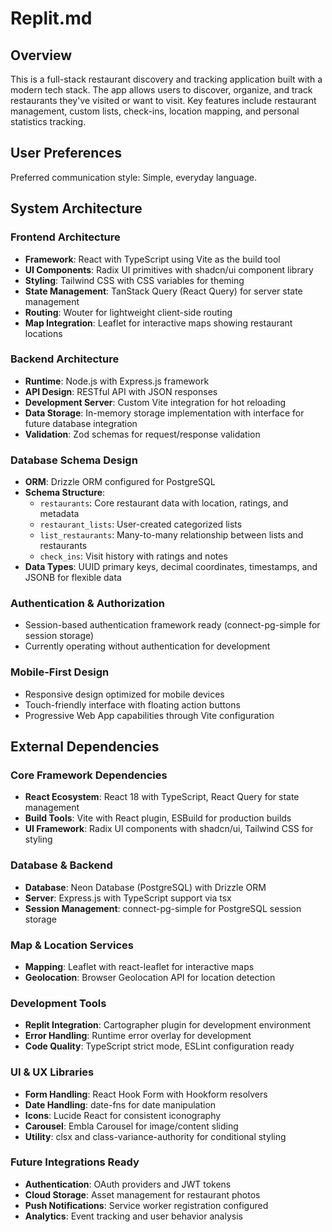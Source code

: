 # Replit.md

## Overview

This is a full-stack restaurant discovery and tracking application built with a modern tech stack. The app allows users to discover, organize, and track restaurants they've visited or want to visit. Key features include restaurant management, custom lists, check-ins, location mapping, and personal statistics tracking.

## User Preferences

Preferred communication style: Simple, everyday language.

## System Architecture

### Frontend Architecture
- **Framework**: React with TypeScript using Vite as the build tool
- **UI Components**: Radix UI primitives with shadcn/ui component library
- **Styling**: Tailwind CSS with CSS variables for theming
- **State Management**: TanStack Query (React Query) for server state management
- **Routing**: Wouter for lightweight client-side routing
- **Map Integration**: Leaflet for interactive maps showing restaurant locations

### Backend Architecture
- **Runtime**: Node.js with Express.js framework
- **API Design**: RESTful API with JSON responses
- **Development Server**: Custom Vite integration for hot reloading
- **Data Storage**: In-memory storage implementation with interface for future database integration
- **Validation**: Zod schemas for request/response validation

### Database Schema Design
- **ORM**: Drizzle ORM configured for PostgreSQL
- **Schema Structure**:
  - `restaurants`: Core restaurant data with location, ratings, and metadata
  - `restaurant_lists`: User-created categorized lists
  - `list_restaurants`: Many-to-many relationship between lists and restaurants
  - `check_ins`: Visit history with ratings and notes
- **Data Types**: UUID primary keys, decimal coordinates, timestamps, and JSONB for flexible data

### Authentication & Authorization
- Session-based authentication framework ready (connect-pg-simple for session storage)
- Currently operating without authentication for development

### Mobile-First Design
- Responsive design optimized for mobile devices
- Touch-friendly interface with floating action buttons
- Progressive Web App capabilities through Vite configuration

## External Dependencies

### Core Framework Dependencies
- **React Ecosystem**: React 18 with TypeScript, React Query for state management
- **Build Tools**: Vite with React plugin, ESBuild for production builds
- **UI Framework**: Radix UI components with shadcn/ui, Tailwind CSS for styling

### Database & Backend
- **Database**: Neon Database (PostgreSQL) with Drizzle ORM
- **Server**: Express.js with TypeScript support via tsx
- **Session Management**: connect-pg-simple for PostgreSQL session storage

### Map & Location Services
- **Mapping**: Leaflet with react-leaflet for interactive maps
- **Geolocation**: Browser Geolocation API for location detection

### Development Tools
- **Replit Integration**: Cartographer plugin for development environment
- **Error Handling**: Runtime error overlay for development
- **Code Quality**: TypeScript strict mode, ESLint configuration ready

### UI & UX Libraries
- **Form Handling**: React Hook Form with Hookform resolvers
- **Date Handling**: date-fns for date manipulation
- **Icons**: Lucide React for consistent iconography
- **Carousel**: Embla Carousel for image/content sliding
- **Utility**: clsx and class-variance-authority for conditional styling

### Future Integrations Ready
- **Authentication**: OAuth providers and JWT tokens
- **Cloud Storage**: Asset management for restaurant photos
- **Push Notifications**: Service worker registration configured
- **Analytics**: Event tracking and user behavior analysis